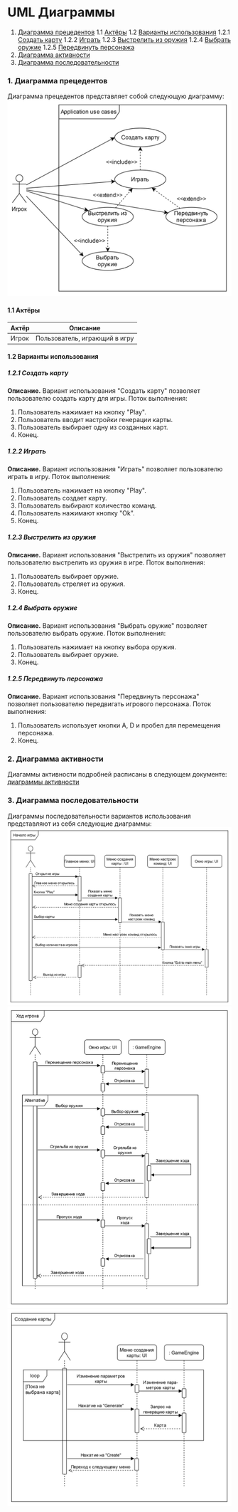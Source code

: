 # UML Диаграммы
1. [Диаграмма прецедентов](#1)
1.1 [Актёры](#1.1)
1.2 [Варианты использования](#1.2)
1.2.1 [Создать карту](#1.2.1)
1.2.2 [Играть](#1.2.2)
1.2.3 [Выстрелить из оружия](#1.2.3)
1.2.4 [Выбрать оружие](#1.2.4)
1.2.5 [Передвинуть персонажа](#1.2.5)
2. [Диаграмма активности](#2)
3. [Диаграмма последовательности](#3)

### 1. Диаграмма прецедентов<a name="1"></a>
Диаграмма прецедентов представляет собой следующую диаграмму: 
![Use Case](https://github.com/TodorGrin/Moles/blob/main/documentation/UML/Use%20cases.png)
#### 1.1 Актёры<a name="1.1"></a>
Актёр | Описание
--- | ---
Игрок|Пользователь, играющий в игру

#### 1.2 Варианты использования<a name="1.2"></a>
##### 1.2.1 Создать карту<a name="1.2.1"></a>
**Описание.** Вариант использования "Создать карту" позволяет пользователю создать карту для игры.
Поток выполнения:
1. Пользователь нажимает на кнопку "Play".
2. Пользователь вводит настройки генерации карты.
3. Пользователь выбирает одну из созданных карт.
4. Конец.
##### 1.2.2 Играть<a name="1.2.2"></a>
**Описание.** Вариант использования "Играть" позволяет пользователю играть в игру.
Поток выполнения:
1. Пользователь нажимает на кнопку "Play".
2. Пользователь создает карту.
3. Пользователь выбирают количество команд.
4. Пользователь нажимают кнопку "Ok".
5. Конец.
##### 1.2.3 Выстрелить из оружия<a name="1.2.3"></a>
**Описание.** Вариант использования "Выстрелить из оружия" позволяет пользователю выстрелить из оружия в игре.
Поток выполнения:
1. Пользователь выбирает оружие.
2. Пользователь стреляет из оружия.
3. Конец.
##### 1.2.4 Выбрать оружие<a name="1.2.4"></a>
**Описание.** Вариант использования "Выбрать оружие" позволяет пользователю выбрать оружие.
Поток выполнения:
1. Пользователь нажимает на кнопку выбора оружия.
2. Пользователь выбирает оружие.
3. Конец.
##### 1.2.5 Передвинуть персонажа<a name="1.2.5"></a>
**Описание.** Вариант использования "Передвинуть персонажа" позволяет пользователю передвигать игрового персонажа.
Поток выполнения:
1. Пользователь использует кнопки A, D и пробел для перемещения персонажа.
2. Конец.

### 2. Диаграмма активности<a name="2"></a>
Диагаммы активности подробней расписаны в следующем документе: [диаграммы активности](https://github.com/TodorGrin/Moles/blob/main/documentation/UML/Activity/README.md)

### 3. Диаграмма последовательности<a name="3"></a>
Диаграммы последовательности вариантов использования представляют из себя следующие диаграммы:
![Sequence Diagram](https://github.com/TodorGrin/Moles/blob/main/documentation/UML/SequenceDiagrams/1.png)
![Sequence Diagram](https://github.com/TodorGrin/Moles/blob/main/documentation/UML/SequenceDiagrams/2.png)
![Sequence Diagram](https://github.com/TodorGrin/Moles/blob/main/documentation/UML/SequenceDiagrams/3.png)
